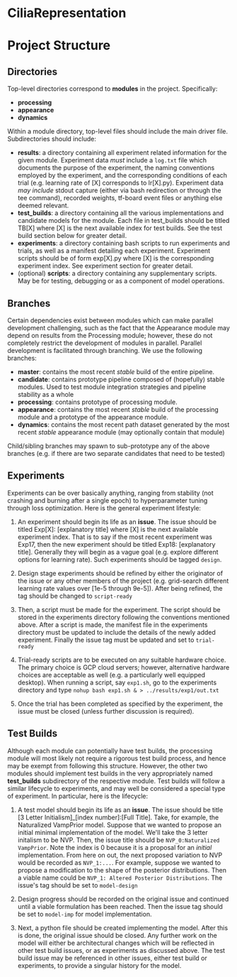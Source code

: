 # CiliaRepresentation

# Project Structure

## Directories
Top-level directories correspond to **modules** in the project. Specifically:

- **processing**
- **appearance**
- **dynamics**

Within a module directory, top-level files should include the main driver file. Subdirectories should include:

- **results**: a directory containing all experiment related information for the given module. Experiment data *must* include a `log.txt` file which documents the purpose of the experiment, the naming conventions employed by the experiment, and the corresponding conditions of each trial (e.g. learning rate of \[X] corresponds to lr\[X].py). Experiment data *may include* stdout capture (either via bash redirection or through the tee command), recorded weights, tf-board event files or anything else deemed relevant.
- **test_builds**: a directory containing all the various implementations and candidate models for the module. Each file in test_builds should be titled TB\[X] where \[X] is the next available index for test builds. See the test build section below for greater detail. 
- **experiments**: a directory containing bash scripts to run experiments and trials, as well as a manifest detailing each experiment. Experiment scripts should be of form exp\[X].py where \[X] is the corresponding experiment index. See experiment section for greater detail.
- (optional) **scripts**: a directory containing any supplementary scripts. May be for testing, debugging or as a component of model operations.

## Branches
Certain dependencies exist between modules which can make parallel development challenging, such as the fact that the Appearance module may depend on results from the Processing module; however, these do not completely restrict the development of modules in parallel. Parallel development is facilitated through branching.
We use the following branches:

- **master**: contains the most recent *stable* build of the entire pipeline. 
- **candidate**: contains prototype pipeline composed of (hopefully) stable modules. Used to test module integration strategies and pipeline stability as a whole
- **processing**: contains prototype of processing module.
- **appearance**: contains the most recent *stable* build of the processing module and a prototype of the appearance module.
- **dynamics**: contains the most recent path dataset generated by the most recent *stable* appearance module (may optionally contain that module)

Child/sibling branches may spawn to sub-prototype any of the above branches (e.g. if there are two separate candidates that need to be tested)

## Experiments
Experiments can be over basically anything, ranging from stability (not crashing and burning after a single epoch) to hyperparameter tuning through loss optimization. Here is the general experiment lifestyle:

1. An experiment should begin its life as an **issue**. The issue should be titled Exp\[X]: \[explanatory title] where \[X] is the next available experiment index. That is to say if the most recent experiment was Exp17, then the new experiment should be titled Exp18: \[explanatory title]. Generally they will begin as a vague goal (e.g. explore different options for learning rate). Such experiments should be tagged `design`.

2. Design stage experiments should be refined by either the originator of the issue or any other members of the project (e.g. grid-search different learning rate values over \[1e-5 through 9e-5]). After being refined, the tag should be changed to `script-ready`

3. Then, a script must be made for the experiment. The script should be stored in the experiments directory following the conventions mentioned above. After a script is made, the manifest file in the experiments directory must be updated to include the details of the newly added experiment. Finally the issue tag must be updated and set to `trial-ready`

4. Trial-ready scripts are to be executed on any suitable hardware choice. The primary choice is GCP cloud servers; however, alternative hardware choices are acceptable as well (e.g. a particularly well equipped desktop). When running a script, say `exp1.sh`, go to the experiments directory and type `nohup bash exp1.sh & > ../results/exp1/out.txt`

5. Once the trial has been completed as specified by the experiment, the issue must be closed (unless further discussion is required).


## Test Builds 
Although each module can potentially have test builds, the processing module will most likely not require a rigorous test build process, and hence may be exempt from following this structure. However, the other two modules should implement test builds in the very appropriately named **test_builds** subdirectory of the respective module. Test builds will follow a similar lifecycle to experiments, and may well be considered a special type of experiment. In particular, here is the lifecycle:

1. A test model should begin its life as an **issue**. The issue should be title \[3 Letter Initialism\]\_\[index number\]:\[Full Title\]. Take, for example, the Naturalized VampPrior model. Suppose that we wanted to propose an initial minimal implementation of the model. We'll take the 3 letter initalism to be NVP. Then, the issue title should be `NVP_0:Naturalized VampPrior`. Note the index is 0 because it is a proposal for an *initial* implementation. From here on out, the next proposed variation to NVP would be recorded as `NVP_1:...`. For example, suppose we wanted to propose a modification to the shape of the posterior distributions. Then a viable name could be `NVP_1: Altered Posterior Distributions`. The issue's tag should be set to `model-design`

2. Design progress should be recorded on the original issue and continued until a viable formulation has been reached. Then the issue tag should be set to `model-imp` for model implementation.

3. Next, a python file should be created implementing the model. After this is done, the original issue should be closed. Any further work on the model will either be architectural changes which will be reflected in other test build issues, or as experiments as discussed above. The test build issue may be referenced in other issues, either test build or experiments, to provide a singular history for the model.
